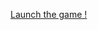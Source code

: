 <HTML>
  <HEAD>
    <TITLE>A game by Hindelstark</TITLE>
 </HEAD>
  
 <BODY> 
  
  <SCRIPT type="text/JavaScript"> 
  <!-- // Cache ce qui suit aux navigateurs qui ne supportent pas JavaScript 
  
  // Vérifiez que l'utilisateur est prêt à jouer !
 
 function monJeu()
{
confirm("Prêt pour l'aventure ?");
var age = prompt("Quel est votre âge ?");
    if(age<13) {
    console.log("Vous êtes un peu jeune pour ça, non ?");
}
    else   // "autrement"
{
confirm("A vous de jouer !");
}
confirm("Vous êtes une douce petite princesse, en pleine promenade au bord d'une fontaine, dans la mystérieuse forêt de Paimpont...");

confirm("Soudain, un crapaud sort de l'eau et vous interpelle : Bonjour mademoiselle je suis un prince victime d'un affreux mauvais sort...");

var reponseUtilisateur = prompt("Voudriez-vous m'embrasser?");
    if (reponseUtilisateur==="oui"){
        confirm("En un baiser, le crapaud se change en Meven, le prince geek qui passe sa soirée à faire des jeux vidéo");
}
    else {
        confirm("Oh non ! Le crapaud dépité s'enfuit en un plongeon !");
}
var retour = prompt("Notez ce jeu de 0 à 10 :");
    if (retour>8){
    confirm("Merci ! A très vite")
  }
    else{
    confirm("Je vais continuer à m'entraîner à coder alors !")
}
}

  //--> // Fin de la partie cachée 
  </SCRIPT> 
  <p><a href=javascript:void(0); onclick=monJeu()>Launch the game !</a></p>
 </BODY> 

</HTML>
